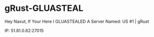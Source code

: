 # gRust-GLUASTEAL
Hey Naxut, If Your Here I GLUASTEALED A Server Named: US #1 | gRust

IP: 51.81.0.82:27015
